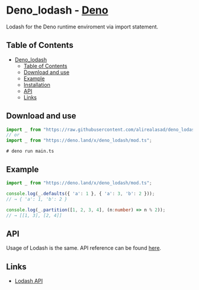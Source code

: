 # Deno_lodash - [Deno](https://deno.land/)

Lodash for the Deno runtime enviroment via import statement.

## Table of Contents

- [Deno_lodash](#Deno_lodash)
  - [Table of Contents](#table-of-contents)
  - [Download and use](#Download-and-use)
  - [Example](#Download-and-use)
  - [Installation](#Download-and-use)
  - [API](#api)
  - [Links](#links)

## Download and use
```ts
import _ from "https://raw.githubusercontent.com/alirealasad/deno_lodash/master/mod.ts";
// or
import _ from "https://deno.land/x/deno_lodash/mod.ts";
```
```
# deno run main.ts
```

## Example

```ts
import _ from "https://deno.land/x/deno_lodash/mod.ts";

console.log(_.defaults({ 'a': 1 }, { 'a': 3, 'b': 2 }));
// → { 'a': 1, 'b': 2 }

console.log(_.partition([1, 2, 3, 4], (n:number) => n % 2));
// → [[1, 3], [2, 4]]

```

## API

Usage of Lodash is the same. API reference can be found [here](https://lodash.com/docs/).

## Links

- [Lodash API](https://lodash.com/docs/)
